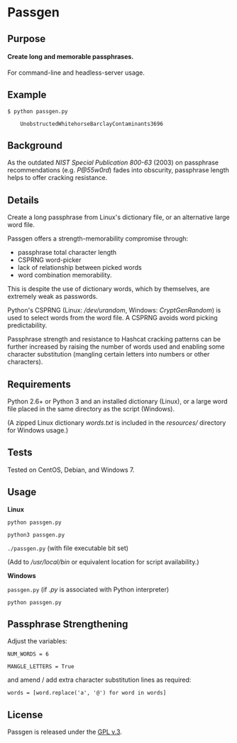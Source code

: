 
# Passgen


## Purpose

#### Create long and memorable passphrases.

For command-line and headless-server usage.

## Example

    $ python passgen.py

        UnobstructedWhitehorseBarclayContaminants3696


## Background

As the outdated *NIST Special Publication 800-63* (2003) on passphrase recommendations (e.g. *P@55w0rd*) fades into obscurity, passphrase length helps to offer cracking resistance.


## Details

Create a long passphrase from Linux's dictionary file, or an alternative large word file.

Passgen offers a strength-memorability compromise through:

+ passphrase total character length
+ CSPRNG word-picker
+ lack of relationship between picked words
+ word combination memorability.

This is despite the use of dictionary words, which by themselves, are extremely weak as passwords.

Python's CSPRNG (Linux: */dev/urandom*, Windows: *CryptGenRandom*) is used to select words from the word file. A CSPRNG avoids word picking predictability.

Passphrase strength and resistance to Hashcat cracking patterns can be further increased by raising the number of words used and enabling some character substitution (mangling certain letters into numbers or other characters).


## Requirements

Python 2.6+ or Python 3 and an installed dictionary (Linux), or a large word file placed in the same directory as the script (Windows).

(A zipped Linux dictionary *words.txt* is included in the *resources/* directory for Windows usage.)


## Tests

Tested on CentOS, Debian, and Windows 7.


## Usage

**Linux**

`python passgen.py`

`python3 passgen.py`

`./passgen.py` (with file executable bit set)

(Add to */usr/local/bin* or equivalent location for script availability.)


**Windows**

`passgen.py` (if *.py* is associated with Python interpreter)

`python passgen.py`


## Passphrase Strengthening

Adjust the variables:

`NUM_WORDS = 6`

`MANGLE_LETTERS = True`

and amend / add extra character substitution lines as required:

`words = [word.replace('a', '@') for word in words]`


## License

Passgen is released under the [GPL v.3](https://www.gnu.org/licenses/gpl-3.0.html).
